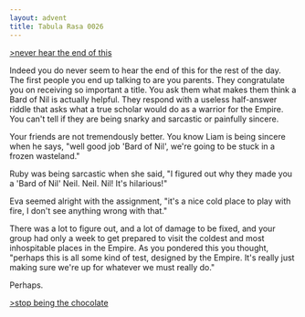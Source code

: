 ```yaml
---
layout: advent
title: Tabula Rasa 0026
---
```

[>never hear the end of this](0025.html)

Indeed you do never seem to hear the end of this for the rest of the day. The first people you end up talking to are you parents. They congratulate you on receiving so important a title. You ask them what makes them think a Bard of Nil is actually helpful. They respond with a useless half-answer riddle that asks what a true scholar would do as a warrior for the Empire. You can't tell if they are being snarky and sarcastic or painfully sincere.

Your friends are not tremendously better. You know Liam is being sincere when he says, "well good job 'Bard of Nil', we're going to be stuck in a frozen wasteland."

Ruby was being sarcastic when she said, "I figured out why they made you a 'Bard of Nil' Neil. Neil. Nil! It's hilarious!"

Eva seemed alright with the assignment, "it's a nice cold place to play with fire, I don't see anything wrong with that."

There was a lot to figure out, and a lot of damage to be fixed, and your group had only a week to get prepared to visit the coldest and most inhospitable places in the Empire. As you pondered this you thought, "perhaps this is all some kind of test, designed by the Empire. It's really just making sure we're up for whatever we must really do."

Perhaps.

[>stop being the chocolate](0027.html)